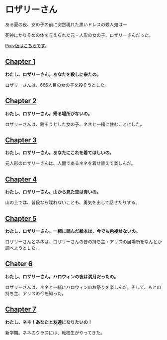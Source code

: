 # ロザリーさん

ある夏の夜、女の子の前に突然現れた黒いドレスの殺人鬼は―

死神にかりそめの体を与えられた元・人形の女の子、ロザリーさんだった。

[Pixiv版はこちらです](https://www.pixiv.net/novel/series/1215095)。

## [Chapter 1](Chapter1.md)

**わたし、ロザリーさん。あなたを殺しに来たの。**

ロザリーさんは、666人目の女の子を殺そうとした。

## [Chapter 2](Chapter2.md)

**わたし、ロザリーさん。帰る場所がないの。**

ロザリーさんは、殺そうとした女の子、ネネと一緒に住むことにした。

## [Chapter 3](Chapter3.md)

**わたし、ロザリーさん。あなたにこれを着てほしいの。**

元人形のロザリーさんは、人間であるネネを着せ替えて楽しんだ。

## [Chapter 4](Chapter4.md)

**わたし、ロザリーさん。山から見た空は青いの。**

山の上では、普段なら喋れないことも、勇気を出して話せたりする。

## [Chapter 5](Chapter5.md)

**わたし、ロザリーさん。一緒に読んだ絵本は、今でも色褪せないの。**

ロザリーさんとネネは、ロザリーさんの昔の持ち主・アリスの居場所をなんとか調べようとした。

## [Chater 6](Chapter6.md)

**わたし、ロザリーさん。ハロウィンの夜は満月だったの。**

ロザリーさんは、ネネと一緒にハロウィンのお祭りを楽しんだ。そして、もとの持ち主、アリスの今を知った。

## [Chapter 7](Chapter7.md)

**わたし、ネネ！あなたと友達になりたいの！**

新学期。ネネのクラスには、転校生がやってきた。
